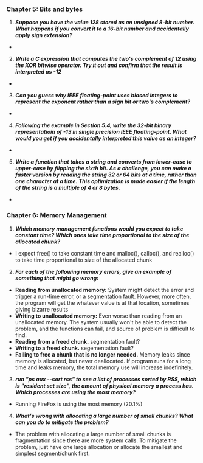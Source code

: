 ### Chapter 5: Bits and bytes


1. _**Suppose you have the value 128 stored as an unsigned 8-bit number. What happens if you convert it to a 16-bit number and accidentally apply sign extension?**_
  *  

2. _**Write a C expression that computes the two's complement of 12 using the XOR bitwise operator. Try it out and confirm that the result is interpreted as -12**_
  * 
  
3. _**Can you guess why IEEE floating-point uses biased integers to represent the exponent rather than a sign bit or two's complement?**_
  * 

4. _**Following the example in Section 5.4, write the 32-bit binary representatioin of -13 in single precision IEEE floating-point. What would you get if you accidentally interpreted this value as an integer?**_
  * 
  
5. _**Write a function that takes a string and converts from lower-case to upper-case by flipping the sixth bit. As a challenge, you can make a faster version by reading the string 32 or 64 bits at a time, rather than one character at a time. This optimization is made easier if the length of the string is a multiple of 4 or 8 bytes.**_
  *



### Chapter 6: Memory Management


1. _**Which memory management functions would you expect to take constant time? Which ones take time proportional to the size of the allocated chunk?**_
  * I expect free() to take constant time and malloc(), calloc(), and realloc() to take time proportional to size of the allocated chunk
  
2. _**For each of the following memory errors, give an example of something that might go wrong:**_
  * **Reading from unallocated memory:** System might detect the error and trigger a run-time error, or a segmentation fault. However, more often, the program will get the whatever value is at that location, sometimes giving bizarre results
  * **Writing to unallocated memory:** Even worse than reading from an unallocated memory. The system usually won't be able to detect the problem, and the functions can fail, and source of problem is difficult to find.
  * **Reading from a freed chunk.** segmentation fault?
  * **Writing to a freed chunk.** segementation fault?
  * **Failing to free a chunk that is no longer needed.** Memory leaks since memory is allocated, but never deallocated. If program runs for a long time and leaks memory, the total memory use will increase indefinitely.
  
3. _**run "ps aux --sort rss" to see a list of processes sorted by RSS, which is "resident set size", the amount of physical memory a process has. Which processes are using the  most memory?**_
  * Running FireFox is using the most memory (20.1%)
  
4. _**What's wrong with allocating a large number of small chunks? What can you do to mitigate the problem?**_
  * The problem with allocating a large number of small chunks is fragmentation since there are more system calls. To mitigate the problem, just have one large allocation or allocate the smallest and simplest segment/chunk first. 
  
